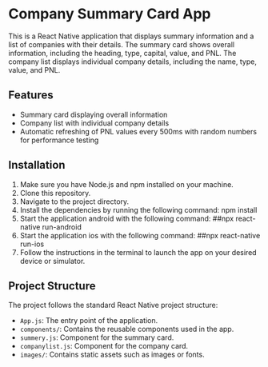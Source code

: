 # Company Summary Card App

This is a React Native application that displays summary information and a list of companies with their details. The summary card shows overall information, including the heading, type, capital, value, and PNL. The company list displays individual company details, including the name, type, value, and PNL.

## Features

- Summary card displaying overall information
- Company list with individual company details
- Automatic refreshing of PNL values every 500ms with random numbers for performance testing

## Installation

1. Make sure you have Node.js and npm installed on your machine.
2. Clone this repository.
3. Navigate to the project directory.
4. Install the dependencies by running the following command: npm install
5. Start the application android with the following command: ##npx react-native run-android
6. Start the application ios with the following command: ##npx react-native run-ios
7. Follow the instructions in the terminal to launch the app on your desired device or simulator.

## Project Structure

The project follows the standard React Native project structure:

- `App.js`: The entry point of the application.
- `components/`: Contains the reusable components used in the app.
 - `summery.js`: Component for the summary card.
 - `companylist.js`: Component for the company card.
- `images/`: Contains static assets such as images or fonts.
